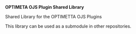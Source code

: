 **OPTIMETA OJS Plugin Shared Library**

Shared Library for the OPTIMETTA OJS Plugins

This library can be used as a submodule in other repositories. 
